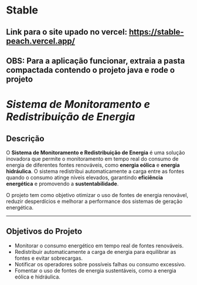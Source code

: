 # **Stable**

## Link para o site upado no vercel: https://stable-peach.vercel.app/
## OBS: Para a aplicação funcionar, extraia a pasta compactada contendo o projeto java e rode o projeto

# *Sistema de Monitoramento e Redistribuição de Energia*

## **Descrição**
O **Sistema de Monitoramento e Redistribuição de Energia** é uma solução inovadora que permite o monitoramento em tempo real do consumo de energia de diferentes fontes renováveis, como **energia eólica** e **energia hidráulica**. O sistema redistribui automaticamente a carga entre as fontes quando o consumo atinge níveis elevados, garantindo **eficiência energética** e promovendo a **sustentabilidade**.

O projeto tem como objetivo otimizar o uso de fontes de energia renovável, reduzir desperdícios e melhorar a performance dos sistemas de geração energética.

---

## **Objetivos do Projeto**
- Monitorar o consumo energético em tempo real de fontes renováveis.
- Redistribuir automaticamente a carga de energia para equilibrar as fontes e evitar sobrecargas.
- Notificar os operadores sobre possíveis falhas ou consumo excessivo.
- Fomentar o uso de fontes de energia sustentáveis, como a energia eólica e hidráulica.

